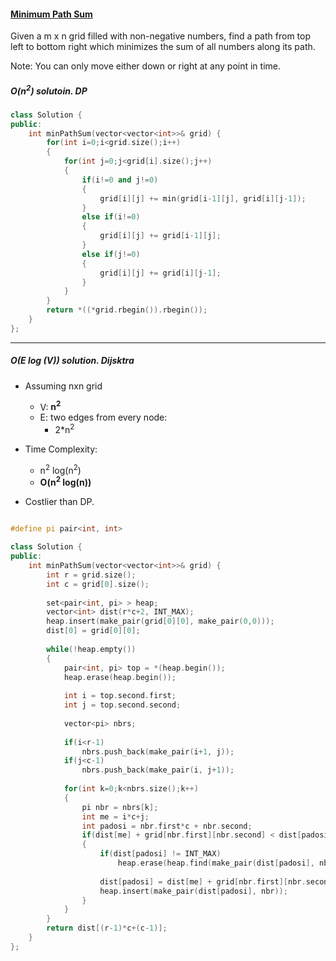#### [Minimum Path Sum]()

Given a m x n grid filled with non-negative numbers, find a path from top left to bottom right which minimizes the sum of all numbers along its path.

Note: You can only move either down or right at any point in time.

##### O(n<sup>2</sup>) solutoin. DP

```cpp
class Solution {
public:
    int minPathSum(vector<vector<int>>& grid) {
        for(int i=0;i<grid.size();i++)
        {
            for(int j=0;j<grid[i].size();j++)
            {
                if(i!=0 and j!=0)
                {
                    grid[i][j] += min(grid[i-1][j], grid[i][j-1]);
                }
                else if(i!=0)
                {
                    grid[i][j] += grid[i-1][j];
                }
                else if(j!=0)
                {
                    grid[i][j] += grid[i][j-1];
                }
            }
        }
        return *((*grid.rbegin()).rbegin());
    }
};
```

---

##### O(E log (V)) solution. Dijsktra

- Assuming nxn grid   
    - V: **n<sup>2</sup>**   
    - E: two edges from every node: 
        + 2*n<sup>2</sup>

- Time Complexity: 
    - n<sup>2</sup> log(n<sup>2</sup>)
    + **O(n<sup>2</sup> log(n))**

- Costlier than DP.

```cpp

#define pi pair<int, int>

class Solution {
public:
    int minPathSum(vector<vector<int>>& grid) {
        int r = grid.size();
        int c = grid[0].size();
        
        set<pair<int, pi> > heap;
        vector<int> dist(r*c+2, INT_MAX);
        heap.insert(make_pair(grid[0][0], make_pair(0,0)));
        dist[0] = grid[0][0];
        
        while(!heap.empty())
        {
            pair<int, pi> top = *(heap.begin());
            heap.erase(heap.begin());
            
            int i = top.second.first;
            int j = top.second.second;
            
            vector<pi> nbrs;
            
            if(i<r-1)
                nbrs.push_back(make_pair(i+1, j));
            if(j<c-1)
                nbrs.push_back(make_pair(i, j+1));
            
            for(int k=0;k<nbrs.size();k++)
            {
                pi nbr = nbrs[k];
                int me = i*c+j;
                int padosi = nbr.first*c + nbr.second;
                if(dist[me] + grid[nbr.first][nbr.second] < dist[padosi])
                {
                    if(dist[padosi] != INT_MAX)
                        heap.erase(heap.find(make_pair(dist[padosi], nbr)));
                    
                    dist[padosi] = dist[me] + grid[nbr.first][nbr.second];
                    heap.insert(make_pair(dist[padosi], nbr));
                }
            }
        }
        return dist[(r-1)*c+(c-1)];
    }
};
```